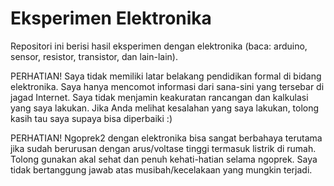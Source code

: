 Eksperimen Elektronika
======================

Repositori ini berisi hasil eksperimen dengan elektronika (baca: arduino,
sensor, resistor, transistor, dan lain-lain).

PERHATIAN! Saya tidak memiliki latar belakang pendidikan formal di bidang
elektronika. Saya hanya mencomot informasi dari sana-sini yang tersebar di
jagad Internet. Saya tidak menjamin keakuratan rancangan dan kalkulasi yang
saya lakukan. Jika Anda melihat kesalahan yang saya lakukan, tolong kasih tau
saya supaya bisa diperbaiki :)

PERHATIAN! Ngoprek2 dengan elektronika bisa sangat berbahaya terutama jika
sudah berurusan dengan arus/voltase tinggi termasuk listrik di rumah. Tolong
gunakan akal sehat dan penuh kehati-hatian selama ngoprek. Saya tidak
bertanggung jawab atas musibah/kecelakaan yang mungkin terjadi.

